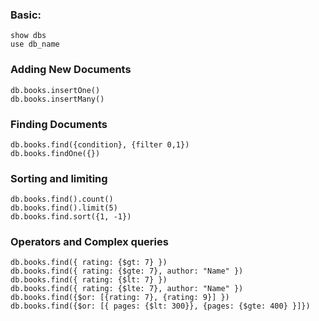 ### Basic:
```
show dbs
use db_name
```

### Adding New Documents
```
db.books.insertOne()
db.books.insertMany()
```

### Finding Documents
```
db.books.find({condition}, {filter 0,1})
db.books.findOne({})
```

### Sorting and limiting
```
db.books.find().count()
db.books.find().limit(5)
db.books.find.sort({1, -1})
```

### Operators and Complex queries
```
db.books.find({ rating: {$gt: 7} })
db.books.find({ rating: {$gte: 7}, author: "Name" })
db.books.find({ rating: {$lt: 7} })
db.books.find({ rating: {$lte: 7}, author: "Name" })
db.books.find({$or: [{rating: 7}, {rating: 9}] })
db.books.find({$or: [{ pages: {$lt: 300}}, {pages: {$gte: 400} }]})
```

